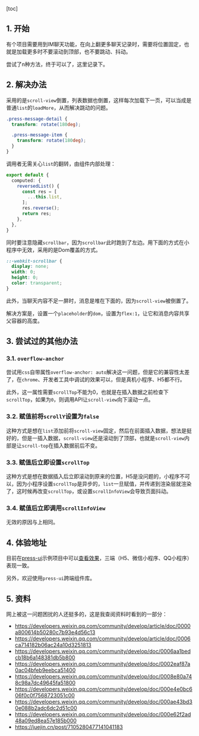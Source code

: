 [toc]

## 1. 开始

有个项目需要用到IM聊天功能，在向上翻更多聊天记录时，需要将位置固定，也就是加载更多时不要滚动到顶部，也不要跳动、抖动。

尝试了n种方法，终于可以了，这里记录下。


## 2. 解决办法

采用的是`scroll-view`倒置，列表数据也倒置，这样每次加载下一页，可以当成是普通`list`的`loadMore`，从而解决跳动的问题。

```scss
.press-message-detail {
  transform: rotate(180deg);

  .press-message-item {
    transform: rotate(180deg);
  }
}
```

调用者无需关心`list`的翻转，由组件内部处理：

```ts
export default {
  computed: {
    reversedList() {
      const res = [
        ...this.list,
      ];
      res.reverse();
      return res;
    },
  },
}
```

同时要注意隐藏`scrollbar`，因为`scrollbar`此时跑到了左边。用下面的方式在小程序中无效，采用的是Dom覆盖的方式。

```scss
::-webkit-scrollbar {
  display: none;
  width: 0;
  height: 0;
  color: transparent;
}
```

此外，当聊天内容不足一屏时，消息是堆在下面的，因为`scroll-view`被倒置了。

解决方案是，设置一个`placeholder`的`dom`，设置为`flex:1`，让它和消息内容共享父容器的高度。


## 3. 尝试过的其他办法

### 3.1. `overflow-anchor`

尝试用`css`自带属性`overflow-anchor: auto`解决这一问题，但是它的兼容性太差了，在`chrome`、开发者工具中调试的效果可以，但是真机小程序、H5都不行。

此外，这一属性需要`scrollTop`不能为0，也就是在插入数据之前检查下`scrollTop`，如果为`0`，则调用API让`scroll-view`向下滚动一点。

### 3.2. 赋值前将`scrollY`设置为`false`

这种方式是想在`list`添加前将`scroll-view`固定，然后在前面插入数据，想法是挺好的，但是一插入数据，`scroll-view`还是滚动到了顶部，也就是`scroll-view`内部是让`scroll-top`在插入数据前后不变。

### 3.3. 赋值后立即设置`scrollTop`

这种方式是想在数据插入后立即滚动到原来的位置，H5是没问题的，小程序不可以，因为小程序设置`scrollTop`是异步的，`list`一旦赋值，并传递到渲染层就渲染了，这时候再改变`scrollTop`，或设置`scrollInfoView`会导致页面抖动。


### 3.4. 赋值后立即调用`scrollInfoView`

无效的原因与上相同。


## 4. 体验地址

目前在[press-ui](https://test.igame.qq.com/tip/press-ui/press-ui/components/press/press-message-detail.html)示例项目中可以[查看效果](https://novlan1.github.io/press-ui-demo/#/pages/press/message-detail/message-detail?v=1687599337822&lang=zh-CN)，三端（H5、微信小程序、QQ小程序）表现一致。

另外，欢迎使用`press-ui`跨端组件库。

## 5. 资料

网上被这一问题困扰的人还挺多的，这是我查阅资料时看到的一部分：

- https://developers.weixin.qq.com/community/develop/article/doc/0000a800614b50280c7b93e4d56c13
- https://developers.weixin.qq.com/community/develop/article/doc/0006ca714182b06ac24a10d3251813
- https://developers.weixin.qq.com/community/develop/doc/0006aa1bedcb18b6a148381db5b800
- https://developers.weixin.qq.com/community/develop/doc/0002eaf87a0ac04bfeb9eebca51400
- https://developers.weixin.qq.com/community/develop/doc/0008e80a748c98a7dc49645fa51800
- https://developers.weixin.qq.com/community/develop/doc/000e4e0bc606f0c0f7568723051c00
- https://developers.weixin.qq.com/community/develop/doc/000ae43bd30e088b2adc6dc2d51c00
- https://developers.weixin.qq.com/community/develop/doc/000e62f2ad48a09ed8ea57e185b000
- https://juejin.cn/post/7105280477141041183

